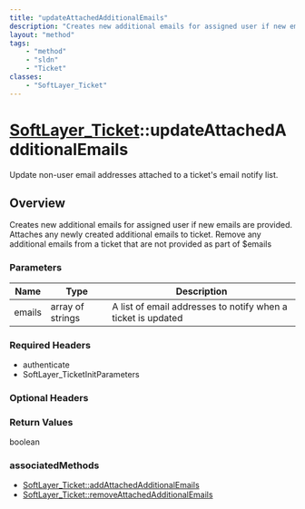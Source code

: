 ```yaml
---
title: "updateAttachedAdditionalEmails"
description: "Creates new additional emails for assigned user if new emails are provided. Attaches any newly created additional emails... "
layout: "method"
tags:
    - "method"
    - "sldn"
    - "Ticket"
classes:
    - "SoftLayer_Ticket"
---
```

# [SoftLayer_Ticket](/reference/services/SoftLayer_Ticket)::updateAttachedAdditionalEmails

Update non-user email addresses attached to a ticket's email notify list.


## Overview 
Creates new additional emails for assigned user if new emails are provided. Attaches any newly created additional emails to ticket. Remove any additional emails from a ticket that are not provided as part of $emails 

### Parameters 
|Name | Type | Description |
| --- | --- | --- |
|emails| array of strings| A list of email addresses to notify when a ticket is updated|


### Required Headers
* authenticate
* SoftLayer_TicketInitParameters

### Optional Headers

### Return Values
boolean


### associatedMethods

*  [SoftLayer_Ticket::addAttachedAdditionalEmails](/reference/services/SoftLayer_Ticket/addAttachedAdditionalEmails )
*  [SoftLayer_Ticket::removeAttachedAdditionalEmails](/reference/services/SoftLayer_Ticket/removeAttachedAdditionalEmails )

